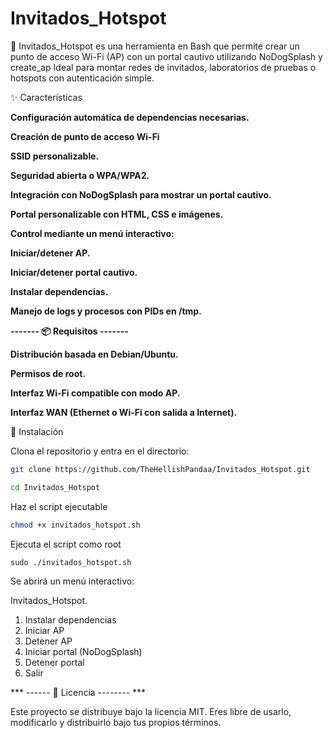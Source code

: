 # Invitados_Hotspot

🔹 Invitados_Hotspot es una herramienta en Bash que permite crear un punto de acceso Wi-Fi (AP) con un portal cautivo utilizando NoDogSplash y create_ap
Ideal para montar redes de invitados, laboratorios de pruebas o hotspots con autenticación simple.

✨ Características

 **Configuración automática de dependencias necesarias.**

**Creación de punto de acceso Wi-Fi**

**SSID personalizable.**

**Seguridad abierta o WPA/WPA2.**

**Integración con NoDogSplash para mostrar un portal cautivo.**

**Portal personalizable con HTML, CSS e imágenes.**

**Control mediante un menú interactivo:**

**Iniciar/detener AP.**

**Iniciar/detener portal cautivo.**

**Instalar dependencias.**

**Manejo de logs y procesos con PIDs en /tmp.**

   **------- 📦 Requisitos -------**

**Distribución basada en Debian/Ubuntu.**

**Permisos de root.**

**Interfaz Wi-Fi compatible con modo AP.**

**Interfaz WAN (Ethernet o Wi-Fi con salida a Internet).**

🚀 Instalación

Clona el repositorio y entra en el directorio:

```bash
git clone https://github.com/TheHellishPandaa/Invitados_Hotspot.git
```
```bash
cd Invitados_Hotspot
```
Haz el script ejecutable

```bash
chmod +x invitados_hotspot.sh
```

Ejecuta el script como root

    sudo ./invitados_hotspot.sh

Se abrirá un menú interactivo:

Invitados_Hotspot.

1) Instalar dependencias
2) Iniciar AP
3) Detener AP
4) Iniciar portal (NoDogSplash)
5) Detener portal
0) Salir

*** ------ 📜 Licencia -------- ***

Este proyecto se distribuye bajo la licencia MIT.
Eres libre de usarlo, modificarlo y distribuirlo bajo tus propios términos.

